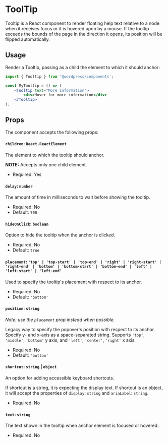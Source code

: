 # ToolTip

Tooltip is a React component to render floating help text relative to a node when it receives focus or it is hovered upon by a mouse. If the tooltip exceeds the bounds of the page in the direction it opens, its position will be flipped automatically.

## Usage

Render a Tooltip, passing as a child the element to which it should anchor:

```jsx
import { Tooltip } from '@wordpress/components';

const MyTooltip = () => (
	<Tooltip text="More information">
		<div>Hover for more information</div>
	</Tooltip>
);
```

## Props

The component accepts the following props:

#### `children`: `React.ReactElement`

The element to which the tooltip should anchor.

**NOTE:** Accepts only one child element.

-   Required: Yes

#### `delay`: `number`

The amount of time in milliseconds to wait before showing the tooltip.

-   Required: No
-   Default: `700`

#### `hideOnClick`: `boolean`

Option to hide the tooltip when the anchor is clicked.

-   Required: No
-   Default: `true`

#### `placement`: `'top' | 'top-start' | 'top-end' | 'right' | 'right-start' | 'right-end' | 'bottom' | 'bottom-start' | 'bottom-end' | 'left' | 'left-start' | 'left-end'`

Used to specify the tooltip's placement with respect to its anchor.

-   Required: No
-   Default: `'bottom'`

#### `position`: `string`

_Note: use the `placement` prop instead when possible._

Legacy way to specify the popover's position with respect to its anchor. Specify y- and x-axis as a space-separated string. Supports `'top'`, `'middle'`, `'bottom'` y axis, and `'left'`, `'center'`, `'right'` x axis.

-   Required: No
-   Default: `'bottom'`

#### `shortcut`: `string` | `object`

An option for adding accessible keyboard shortcuts.

If shortcut is a string, it is expecting the display text. If shortcut is an object, it will accept the properties of `display`: `string` and `ariaLabel`: `string`.

-   Required: No

#### `text`: `string`

The text shown in the tooltip when anchor element is focused or hovered.

-   Required: No
